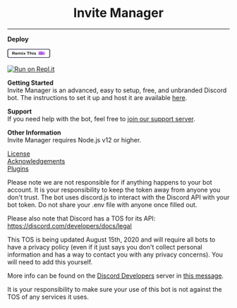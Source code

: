 <h1 align="center">Invite Manager</h1>

---
**Deploy**

[![Run on Glitch.com](https://raw.githubusercontent.com/Endermanapex/images/main/hope%20it.png)](https://glitch.com/edit/#!/import/git?url=https://github.com/Endermanapex/Invite-Tracker-JS/)

[![Run on Repl.it](https://repl.it/badge/github/Endermanapex/Invite-Tracker-JS)](https://repl.it/github/Endermanapex/Invite-Tracker-JS)

**Getting Started**  
Invite Manager is an advanced, easy to setup, free, and unbranded Discord bot. The instructions to set it up and host it are available [here]().

**Support**  
If you need help with the bot, feel free to [join our support server](https://discord.gg/xNks8jb).

**Other Information**  
Invite Manager requires Node.js v12 or higher.   

[License](https://github.com/TheShadowGamer/invite-manager/blob/master/LICENSE) <br>
[Acknowledgements](https://github.com/TheShadowGamer/invite-manager/blob/master/acknowledgements.md) <br>
[Plugins](https://github.com/TheShadowGamer/invite-manager-plugins)

Please note we are not responsible for if anything happens to your bot account. It is your responsibility to keep the  token away from anyone you don't trust. The bot uses discord.js to interact with the Discord API with your bot token. Do not share your .env file with anyone once filled out.

Please also note that Discord has a TOS for its API: https://discord.com/developers/docs/legal

This TOS is being updated August 15th, 2020 and will require all bots to have a privacy policy (even if it just says you don't collect personal information and has a way to contact you with any privacy concerns). You will need to add this yourself. 

More info can be found on the [Discord Developers](https://discord.gg/discord-developers) server in [this message](https://discord.com/channels/613425648685547541/697489244649816084/728031320625905794).

It is your responsibility to make sure your use of this bot is not against the TOS of any services it uses.
